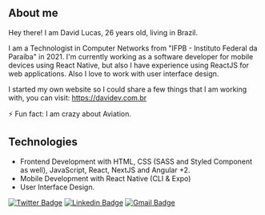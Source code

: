## About me

Hey there! I am David Lucas, 26 years old, living in Brazil.

I am a Technologist in Computer Networks from "IFPB - Instituto Federal da Paraíba" in 2021. I'm currently working as a software developer for mobile devices using React Native, but also I have experience using ReactJS for web applications. Also I love to work with user interface design.

I started my own website so I could share a few things that I am working with, you can visit: https://davidev.com.br

⚡ Fun fact: I am crazy about Aviation.

## Technologies
* Frontend Development with HTML, CSS (SASS and Styled Component as well), JavaScript, React, NextJS and Angular +2.
* Mobile Development with React Native (CLI & Expo)
* User Interface Design.

[![Twitter Badge](https://img.shields.io/badge/-@therealdavid98-121214?style=flat-square&labelColor=121214&logo=twitter&logoColor=white&link=https://twitter.com/therealdavid98)](https://twitter.com/therealdavid98) 
[![Linkedin Badge](https://img.shields.io/badge/-David%20Lucas-121214?style=flat-square&logo=Linkedin&logoColor=white&link=https://www.linkedin.com/in/david-lucas-32695512a/)](https://www.linkedin.com/in/david-lucas-32695512a/) 
[![Gmail Badge](https://img.shields.io/badge/-lucas1998david@gmail.com-121214?style=flat-square&logo=Gmail&logoColor=white&link=mailto:lucas1998david@gmail.com)](mailto:lucas1998david@gmail.com)

